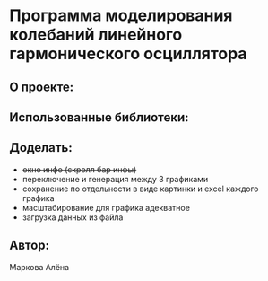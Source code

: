 # Программа моделирования колебаний линейного гармонического осциллятора

## О проекте:


## Использованные библиотеки:


## Доделать:
- ~~окно инфо (скролл бар инфы)~~
- переключение и генерация между 3 графиками
- сохранение по отдельности в виде картинки и excel каждого графика
- масштабирование для графика адекватное
- загрузка данных из файла

## Автор:
Маркова Алёна